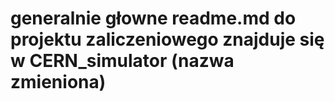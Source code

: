 # generalnie głowne readme.md do projektu zaliczeniowego znajduje się w CERN_simulator (nazwa zmieniona)
